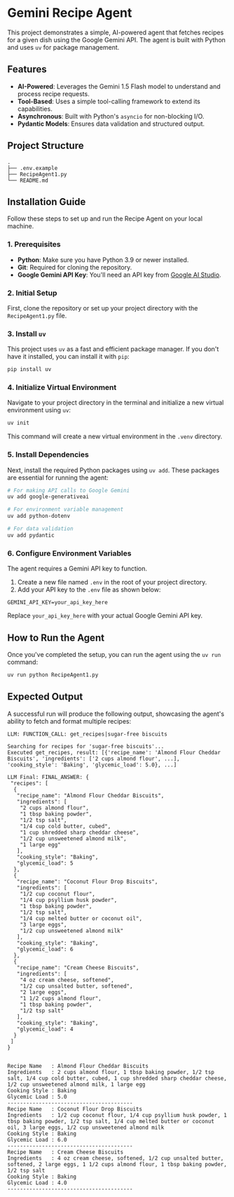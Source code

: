 # Gemini Recipe Agent

This project demonstrates a simple, AI-powered agent that fetches recipes for a given dish using the Google Gemini API. The agent is built with Python and uses `uv` for package management.

## Features

- **AI-Powered**: Leverages the Gemini 1.5 Flash model to understand and process recipe requests.
- **Tool-Based**: Uses a simple tool-calling framework to extend its capabilities.
- **Asynchronous**: Built with Python's `asyncio` for non-blocking I/O.
- **Pydantic Models**: Ensures data validation and structured output.

## Project Structure

```
.
├── .env.example
├── RecipeAgent1.py
└── README.md
```

## Installation Guide

Follow these steps to set up and run the Recipe Agent on your local machine.

### 1. Prerequisites

- **Python**: Make sure you have Python 3.9 or newer installed.
- **Git**: Required for cloning the repository.
- **Google Gemini API Key**: You'll need an API key from [Google AI Studio](https://aistudio.google.com/app/apikey).

### 2. Initial Setup

First, clone the repository or set up your project directory with the `RecipeAgent1.py` file.

### 3. Install `uv`

This project uses `uv` as a fast and efficient package manager. If you don't have it installed, you can install it with `pip`:

```bash
pip install uv
```

### 4. Initialize Virtual Environment

Navigate to your project directory in the terminal and initialize a new virtual environment using `uv`:

```bash
uv init
```

This command will create a new virtual environment in the `.venv` directory.

### 5. Install Dependencies

Next, install the required Python packages using `uv add`. These packages are essential for running the agent:

```bash
# For making API calls to Google Gemini
uv add google-generativeai

# For environment variable management
uv add python-dotenv

# For data validation
uv add pydantic
```

### 6. Configure Environment Variables

The agent requires a Gemini API key to function.

1.  Create a new file named `.env` in the root of your project directory.
2.  Add your API key to the `.env` file as shown below:

```env
GEMINI_API_KEY=your_api_key_here
```

Replace `your_api_key_here` with your actual Google Gemini API key.

## How to Run the Agent

Once you've completed the setup, you can run the agent using the `uv run` command:

```bash
uv run python RecipeAgent1.py
```

## Expected Output

A successful run will produce the following output, showcasing the agent's ability to fetch and format multiple recipes:

```
LLM: FUNCTION_CALL: get_recipes|sugar-free biscuits

Searching for recipes for 'sugar-free biscuits'...
Executed get_recipes, result: [{'recipe_name': 'Almond Flour Cheddar Biscuits', 'ingredients': ['2 cups almond flour', ...], 'cooking_style': 'Baking', 'glycemic_load': 5.0}, ...]

LLM Final: FINAL_ANSWER: {
 "recipes": [
  {
   "recipe_name": "Almond Flour Cheddar Biscuits",
   "ingredients": [
    "2 cups almond flour",
    "1 tbsp baking powder",
    "1/2 tsp salt",
    "1/4 cup cold butter, cubed",
    "1 cup shredded sharp cheddar cheese",
    "1/2 cup unsweetened almond milk",
    "1 large egg"
   ],
   "cooking_style": "Baking",
   "glycemic_load": 5
  },
  {
   "recipe_name": "Coconut Flour Drop Biscuits",
   "ingredients": [
    "1/2 cup coconut flour",
    "1/4 cup psyllium husk powder",
    "1 tbsp baking powder",
    "1/2 tsp salt",
    "1/4 cup melted butter or coconut oil",
    "3 large eggs",
    "1/2 cup unsweetened almond milk"
   ],
   "cooking_style": "Baking",
   "glycemic_load": 6
  },
  {
   "recipe_name": "Cream Cheese Biscuits",
   "ingredients": [
    "4 oz cream cheese, softened",
    "1/2 cup unsalted butter, softened",
    "2 large eggs",
    "1 1/2 cups almond flour",
    "1 tbsp baking powder",
    "1/2 tsp salt"
   ],
   "cooking_style": "Baking",
   "glycemic_load": 4
  }
 ]
}


Recipe Name   : Almond Flour Cheddar Biscuits
Ingredients   : 2 cups almond flour, 1 tbsp baking powder, 1/2 tsp salt, 1/4 cup cold butter, cubed, 1 cup shredded sharp cheddar cheese, 1/2 cup unsweetened almond milk, 1 large egg
Cooking Style : Baking
Glycemic Load : 5.0
----------------------------------------
Recipe Name   : Coconut Flour Drop Biscuits
Ingredients   : 1/2 cup coconut flour, 1/4 cup psyllium husk powder, 1 tbsp baking powder, 1/2 tsp salt, 1/4 cup melted butter or coconut oil, 3 large eggs, 1/2 cup unsweetened almond milk
Cooking Style : Baking
Glycemic Load : 6.0
----------------------------------------
Recipe Name   : Cream Cheese Biscuits
Ingredients   : 4 oz cream cheese, softened, 1/2 cup unsalted butter, softened, 2 large eggs, 1 1/2 cups almond flour, 1 tbsp baking powder, 1/2 tsp salt
Cooking Style : Baking
Glycemic Load : 4.0
----------------------------------------
